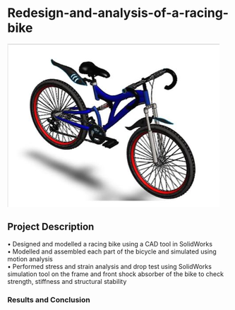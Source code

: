 # Redesign-and-analysis-of-a-racing-bike


![alt text](https://github.com/pats20/Redesign-and-analysis-of-a-racing-bike/blob/master/Images/bike.JPG)

## Project Description
•	Designed and modelled a racing bike using a CAD tool in SolidWorks<br/>
•	Modelled and assembled each part of the bicycle and simulated using motion analysis<br/>
•	Performed stress and strain analysis and drop test using SolidWorks simulation tool on the frame and front shock absorber of the bike to check strength,  	 stiffness and structural stability<br/>


### Results and Conclusion